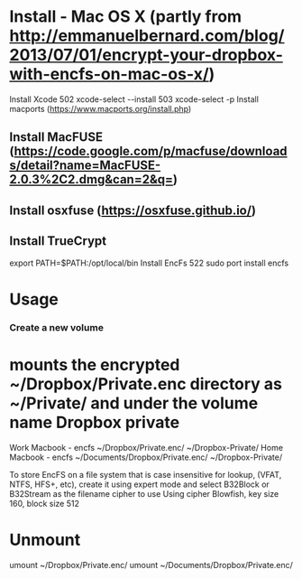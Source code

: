 # Install - Mac OS X (partly from http://emmanuelbernard.com/blog/2013/07/01/encrypt-your-dropbox-with-encfs-on-mac-os-x/)

Install Xcode
  502  xcode-select --install
  503  xcode-select -p
Install macports (https://www.macports.org/install.php)
## Install MacFUSE (https://code.google.com/p/macfuse/downloads/detail?name=MacFUSE-2.0.3%2C2.dmg&can=2&q=)
## Install osxfuse (https://osxfuse.github.io/)
## Install TrueCrypt
export PATH=$PATH:/opt/local/bin
Install EncFs
  522  sudo port install encfs

# Usage

### Create a new volume
# mounts the encrypted ~/Dropbox/Private.enc directory as ~/Private/ and under the volume name Dropbox private
Work Macbook - encfs ~/Dropbox/Private.enc/ ~/Dropbox-Private/ 
Home Macbook - encfs ~/Documents/Dropbox/Private.enc/ ~/Dropbox-Private/ 

To store EncFS on a file system that is case insensitive for lookup,
(VFAT, NTFS, HFS+, etc), create it using expert mode and select B32Block or
B32Stream as the filename cipher to use
Using cipher Blowfish, key size 160, block size 512

# Unmount
umount ~/Dropbox/Private.enc/ 
umount ~/Documents/Dropbox/Private.enc/ 